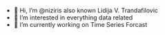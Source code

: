 - 👋 Hi, I’m @niziris also known Lidija V. Trandafilovic
- 👀 I’m interested in everything data related
- 🌱 I’m currently working on Time Series Forcast 



<!---
niziris/niziris is a ✨ special ✨ repository because its `README.md` (this file) appears on your GitHub profile.
You can click the Preview link to take a look at your changes.
--->
